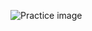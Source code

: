 ![Practice image](https://github.com/Sikhul007/Java-Script/tree/main/Backend/KG/class-3/images/Practice.png)
